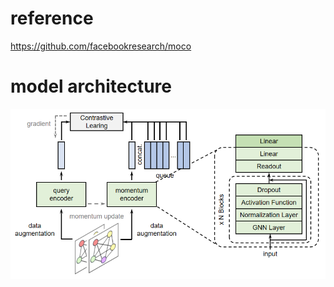 # reference
https://github.com/facebookresearch/moco
# model architecture
![本地图片](moco-crystal-model-architecture.png "本地图片标题")

